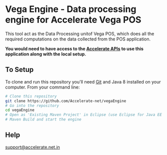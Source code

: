 # Vega Engine - Data processing engine for Accelerate Vega POS 

This tool act as the Data Processing unitof Vega POS, which does all the required computations on the data collected from the POS application.

**You would need to have access to the [Accelerate APIs](http://www.accelerate.net.in/vega) to use this application along with the local setup.**

## To Setup

To clone and run this repository you'll need [Git](https://git-scm.com) and Java 8 installed on your computer. From your command line:

```bash
# Clone this repository
git clone https://github.com/Accelerate-net/vegaEngine
# Go into the repository
cd vegaEngine
# Open as 'Existing Maven Project' in Eclipse (use Eclipse for Java EE Developers)
# Maven Build and start the engine
```

## Help
support@accelerate.net.in

